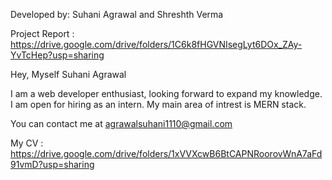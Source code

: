 Developed by: Suhani Agrawal and Shreshth Verma

Project Report : https://drive.google.com/drive/folders/1C6k8fHGVNIsegLyt6DOx_ZAy-YvTcHep?usp=sharing

Hey, Myself Suhani Agrawal

I am a web developer enthusiast, looking forward to expand my knowledge. I am open for hiring as an intern. My main area of intrest is MERN stack. 

You can contact me at agrawalsuhani1110@gmail.com

My CV : https://drive.google.com/drive/folders/1xVVXcwB6BtCAPNRoorovWnA7aFd91vmD?usp=sharing
